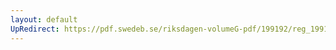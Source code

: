 ```yaml
---
layout: default
UpRedirect: https://pdf.swedeb.se/riksdagen-volumeG-pdf/199192/reg_199192/reg_199192_0962.pdf
---
```

